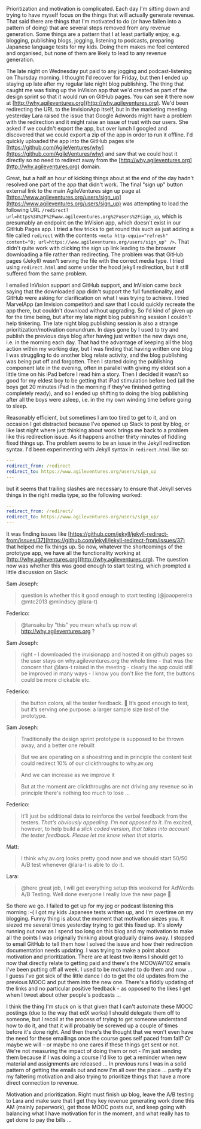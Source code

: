 Prioritization and motivation is complicated.  Each day I'm sitting down and trying to have myself focus on the things that will actually generate revenue.  That said there are things that I'm motivated to do (or have fallen into a pattern of doing) that are several steps removed from any revenue generation.  Some things are a pattern that I at least partially enjoy, e.g. blogging, publishing blogs, jogging, listening to podcasts, preparing Japanese language tests for my kids.  Doing them makes me feel centered and organised, but none of them are likely to lead to any revenue generation.

The late night on Wednesday put paid to any jogging and podcast-listening on Thursday morning.  I thought I'd recover for Friday, but then I ended up staying up late after my regular late night blog publishing.  The thing that caught me was fixing up the InVision app that we'd created as part of the design sprint so that it would run on GitHub pages.  You can see it there now at [http://why.agileventures.org](http://why.agileventures.org).  We'd been redirecting the URL to the InvisionApp itself, but in the marketing meeting yesterday Lara raised the issue that Google Adwords might have a problem with the redirection and it might raise an issue of trust with our users.  She asked if we couldn't export the app, but over lunch I googled and discovered that we could export a zip of the app in order to run it offline.  I'd quickly uploaded the app into the GitHub pages site [https://github.com/AgileVentures/why](https://github.com/AgileVentures/why) and saw that we could host it directly so no need to redirect away from the [http://why.agileventures.org](http://why.agileventures.org) domain.

Great, but a half an hour of kicking things about at the end of the day hadn't resolved one part of the app that didn't work.  The final "sign up" button external link to the main AgileVentures sign up page at [https://www.agileventures.org/users/sign_up](https://www.agileventures.org/users/sign_up) was attempting to load the following URL `/redirect?url=https%3A%2F%2Fwww.agileventures.org%2Fusers%2Fsign_up`, which is presumably an endpoint on the InVision app, which doesn't exist in our GitHub Pages app.  I tried a few tricks to get round this such as just adding a file called `redirect` with the contents `<meta http-equiv="refresh" content="0; url=https://www.agileventures.org/users/sign_up" />`.  That didn't quite work with clicking the sign up link leading to the browser downloading a file rather than redirecting.  The problem was that GitHub pages (Jekyll) wasn't serving the file with the correct media type.  I tried using `redirect.html` and some under the hood jekyll redirection, but it still suffered from the same problem.

I emailed InVision support and GitHub support, and InVision came back saying that the downloaded app didn't support the full functionality, and GitHub were asking for clarification on what I was trying to achieve.  I tried MarvelApp (an Invision competitor) and saw that I could quickly recreate the app there, but couldn't download without upgrading.  So I'd kind of given up for the time being, but after my late night blog publishing session I couldn't help tinkering.  The late night blog publishing session is also a strange prioritization/motivation conundrum.  In days gone by I used to try and publish the previous days blog after having just written the new days one, i.e. in the morning each day.  That had the advantage of keeping all the blog action within my working day, but I was finding that having written one blog I was struggling to do another blog relate activity, and the blog publishing was being put off and forgotten.  Then I started doing the publishing component late in the evening, often in parallel with giving my eldest son a little time on his iPad before I read him a story.  Then I decided it wasn't so good for my eldest boy to be getting that iPad stimulation before bed (all the boys get 20 minutes iPad in the morning if they've finished getting completely ready), and so I ended up shifting to doing the blog publishing after all the boys were asleep, i.e. in the my own winding time before going to sleep.

Reasonably efficient, but sometimes I am too tired to get to it, and on occasion I get distracted because I've opened up Slack to post by blog, or like last night where just thinking about work brings me back to a problem like this redirection issue.  As it happens another thirty minutes of fiddling fixed things up.  The problem seems to be an issue in the Jekyll redirection syntax.  I'd been experimenting with Jekyll syntax in `redirect.html` like so:

```yaml
---
redirect_from: /redirect
redirect_to: https://www.agileventures.org/users/sign_up
---
```

but it seems that trailing slashes are necessary to ensure that Jekyll serves things in the right media type, so the following worked:

```yaml
---
redirect_from: /redirect/
redirect_to: https://www.agileventures.org/users/sign_up/
---
```

It was finding issues like [https://github.com/jekyll/jekyll-redirect-from/issues/37](https://github.com/jekyll/jekyll-redirect-from/issues/37) that helped me fix things up.  So now, whatever the shortcomings of the prototype app, we have all the functionality working at [http://why.agileventures.org](http://why.agileventures.org).  The question now was whether this was good enough to start testing, which prompted a little discussion on Slack:

Sam Joseph:
> question is whether this it good enough to start testing (@joaopereira @mtc2013 @mlindsey @lara-t)

Federico:
> @tansaku by “this” you mean what’s up now at http://why.agileventures.org ?

Sam Joseph:
> right - I downloaded the invisionapp and hosted it on github pages so the user stays on why.agileventures.org the whole time - that was the concern that @lara-t raised in the meeting - clearly the app could still be improved in many ways - I know you don't like the font, the buttons could be more clickable etc.

Federico:
> the button colors, all the tester feedback. :grimacing:
> It’s good enough to test, but it’s serving one purpose: a larger sample size *test* of the prototype.

Sam Joseph: 
> Traditionally the design sprint prototype is supposed to be thrown away, and a better one rebuilt

> But we are operating on a shoestring and in principle the content test could redirect 10% of our clickthroughs to why.av.org

> And we can increase as we improve it

> But at the moment are clickthroughs are not driving any revenue so in principle there's nothing too much to lose ...

Federico:
> It’ll just be additional data to reinforce the verbal feedback from the testers. *That’s obviously appealing. I’m not opposed to it.* I’m excited, however, to help build a *slick coded version, that takes into account the tester feedback. Please let me know when that starts.*

Matt:
> I think why.av.org looks pretty good now and we should start 50/50 A/B test whenever @lara-t is able to do it.

Lara:
> @here great job, I will get everything setup this weekend for AdWords A/B Testing. Well done everyone I really love the new page :slightly_smiling_face:

So there we go.  I failed to get up for my jog or podcast listening this morning :-( I got my kids Japanese tests written up, and I'm overtime on my blogging.  Funny thing is about the moment that motivation siezes you.  It siezed me several times yesterday trying to get this fixed up.  It's slowly running out now as I spend too long on this blog and my motivation to make all the points I was originally thinking about gradually drains away.  I stopped to email GitHub to tell them how I solved the issue and how their redirection documentation needs updating.  I was trying to make a point about motivation and prioritization.  There are at least two items I should get to now that directly relate to getting paid and there's the MOOV/AV102 emails I've been putting off all week.  I used to be motivated to do them and now ... I guess I've got sick of the little dance I do to get the old updates from the previous MOOC and put them into the new one.  There's a fiddly updating of the links and no particular positive feedback - as opposed to the likes I get when I tweet about other people's podcasts ...

I think the thing I'm stuck on is that given that I can't automate these MOOC postings (due to the way that edX works) I should delegate them off to someone, but I recoil at the process of trying to get someone understand how to do it, and that it will probably be screwed up a couple of times before it's done right.  And then there's the thought that we won't even have the need for these emailings once the course goes self paced from fall?  Or maybe we will - or maybe no one cares if these things get sent or not.  We're not measuring the impact of doing them or not - I'm just sending them because if I was doing a course I'd like to get a reminder when new material and assignments are released ... In previous runs I was in a solid pattern of getting the emails out and now I'm all over the place ... partly it's my faltering motivation and also trying to prioritize things that have a more direct connection to revenue.

Motivation and prioritization.  Right must finish up blog, leave the A/B testing to Lara and make sure that I get they key revenue generating work done this AM (mainly paperwork), get those MOOC posts out, and keep going with balancing what I have motivation for in the moment, and what really has to get done to pay the bills ...
